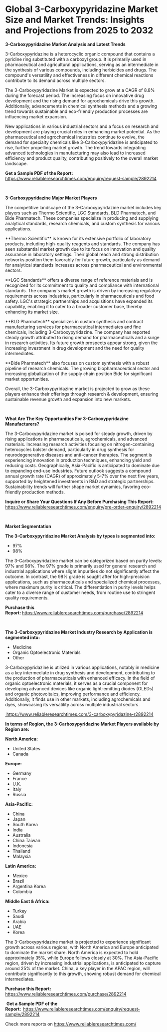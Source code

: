 <p><h1>Global 3-Carboxypyridazine Market Size and Market Trends: Insights and Projections from 2025 to 2032</h1></p><p><strong>3-Carboxypyridazine Market Analysis and Latest Trends</strong></p>
<p><p>3-Carboxypyridazine is a heterocyclic organic compound that contains a pyridine ring substituted with a carboxyl group. It is primarily used in pharmaceutical and agricultural applications, serving as an intermediate in the synthesis of various compounds, including herbicides and drugs. The compound's versatility and effectiveness in different chemical reactions contribute to its demand across multiple sectors.</p><p>The 3-Carboxypyridazine Market is expected to grow at a CAGR of 8.8% during the forecast period. The increasing focus on innovative drug development and the rising demand for agrochemicals drive this growth. Additionally, advancements in chemical synthesis methods and a growing trend towards sustainable and eco-friendly production processes are influencing market expansion. </p><p>New applications in various industrial sectors and a focus on research and development are playing crucial roles in enhancing market potential. As the pharmaceutical and agrochemical industries continue to evolve, the demand for specialty chemicals like 3-Carboxypyridazine is anticipated to rise, further propelling market growth. The trend towards integrating advanced technologies in manufacturing may also lead to increased efficiency and product quality, contributing positively to the overall market landscape.</p></p>
<p><strong>Get a Sample PDF of the Report:&nbsp;</strong> <a href="https://www.reliableresearchtimes.com/enquiry/request-sample/2892214?utm_campaign=3038&utm_medium=2&utm_source=Github&utm_content=ia&utm_term=15032025&utm_id=3-carboxypyridazine">https://www.reliableresearchtimes.com/enquiry/request-sample/2892214</a></p>
<p>&nbsp;</p>
<p><strong>3-Carboxypyridazine Major Market Players</strong></p>
<p><p>The competitive landscape of the 3-Carboxypyridazine market includes key players such as Thermo Scientific, LGC Standards, BLD Pharmatech, and Bide Pharmatech. These companies specialize in producing and supplying analytical standards, research chemicals, and custom synthesis for various applications.</p><p>**Thermo Scientific** is known for its extensive portfolio of laboratory products, including high-quality reagents and standards. The company has seen substantial market growth due to its focus on innovation and quality assurance in laboratory settings. Their global reach and strong distribution networks position them favorably for future growth, particularly as demand for analytical standards increases across pharmaceutical and environmental sectors.</p><p>**LGC Standards** offers a diverse range of reference materials and is recognized for its commitment to quality and compliance with international standards. The company's market growth is driven by increasing regulatory requirements across industries, particularly in pharmaceuticals and food safety. LGC's strategic partnerships and acquisitions have expanded its capability, enabling it to cater to a broader customer base, thereby enhancing its market size.</p><p>**BLD Pharmatech** specializes in custom synthesis and contract manufacturing services for pharmaceutical intermediates and fine chemicals, including 3-Carboxypyridazine. The company has reported steady growth attributed to rising demand for pharmaceuticals and a surge in research activities. Its future growth prospects appear strong, given the increasing investment in drug development and the need for quality intermediates.</p><p>**Bide Pharmatech** also focuses on custom synthesis with a robust pipeline of research chemicals. The growing biopharmaceutical sector and increasing globalization of the supply chain position Bide for significant market opportunities. </p><p>Overall, the 3-Carboxypyridazine market is projected to grow as these players enhance their offerings through research & development, ensuring sustainable revenue growth and expansion into new markets.</p></p>
<p>&nbsp;</p>
<p><strong>What Are The Key Opportunities For 3-Carboxypyridazine Manufacturers?</strong></p>
<p><p>The 3-Carboxypyridazine market is poised for steady growth, driven by rising applications in pharmaceuticals, agrochemicals, and advanced materials. Increasing research activities focusing on nitrogen-containing heterocycles bolster demand, particularly in drug synthesis for neurodegenerative diseases and anti-cancer therapies. The segment is experiencing innovation in production techniques, enhancing yield and reducing costs. Geographically, Asia-Pacific is anticipated to dominate due to expanding end-use industries. Future outlook suggests a compound annual growth rate (CAGR) of approximately 5-7% over the next five years, supported by heightened investments in R&D and strategic partnerships. Sustainability trends will further shape market dynamics, favoring eco-friendly production methods.</p></p>
<p><strong>Inquire or Share Your Questions If Any Before Purchasing This Report:</strong> <a href="https://www.reliableresearchtimes.com/enquiry/pre-order-enquiry/2892214?utm_campaign=3038&utm_medium=2&utm_source=Github&utm_content=ia&utm_term=15032025&utm_id=3-carboxypyridazine">https://www.reliableresearchtimes.com/enquiry/pre-order-enquiry/2892214</a></p>
<p>&nbsp;</p>
<p><strong>Market Segmentation</strong></p>
<p><strong>The 3-Carboxypyridazine Market Analysis by types is segmented into:</strong></p>
<p><ul><li>97%</li><li>98%</li></ul></p>
<p><p>The 3-Carboxypyridazine market can be categorized based on purity levels: 97% and 98%. The 97% grade is primarily used for general research and industrial applications where slight impurities do not significantly affect the outcome. In contrast, the 98% grade is sought after for high-precision applications, such as pharmaceuticals and specialized chemical processes, where maximum purity is critical. The differentiation in purity levels helps cater to a diverse range of customer needs, from routine use to stringent quality requirements.</p></p>
<p><strong>Purchase this Report:&nbsp;</strong><a href="https://www.reliableresearchtimes.com/purchase/2892214?utm_campaign=3038&utm_medium=2&utm_source=Github&utm_content=ia&utm_term=15032025&utm_id=3-carboxypyridazine">https://www.reliableresearchtimes.com/purchase/2892214</a></p>
<p>&nbsp;</p>
<p><strong>The 3-Carboxypyridazine Market Industry Research by Application is segmented into:</strong></p>
<p><ul><li>Medicine</li><li>Organic Optoelectronic Materials</li><li>Other</li></ul></p>
<p><p>3-Carboxypyridazine is utilized in various applications, notably in medicine as a key intermediate in drug synthesis and development, contributing to the production of pharmaceuticals with enhanced efficacy. In the field of organic optoelectronic materials, it serves as a crucial component for developing advanced devices like organic light-emitting diodes (OLEDs) and organic photovoltaics, improving performance and efficiency. Additionally, it finds use in other markets, including agrochemicals and dyes, showcasing its versatility across multiple industrial sectors.</p></p>
<p><a href="https://www.reliableresearchtimes.com/3-carboxypyridazine-r2892214?utm_campaign=3038&utm_medium=2&utm_source=Github&utm_content=ia&utm_term=15032025&utm_id=3-carboxypyridazine">&nbsp;https://www.reliableresearchtimes.com/3-carboxypyridazine-r2892214</a></p>
<p><strong>In terms of Region, the 3-Carboxypyridazine Market Players available by Region are:</strong></p>
<p>
    <p> <strong> North America: </strong>
        <ul>
            <li>United States</li>
            <li>Canada</li>
        </ul>
        </p> 
    <p> <strong> Europe: </strong>
        <ul>
            <li>Germany</li>
            <li>France</li>
            <li>U.K.</li>
            <li>Italy</li>
            <li>Russia</li>
        </ul>
        </p> 
    <p> <strong> Asia-Pacific: </strong>
        <ul>
            <li>China</li>
            <li>Japan</li>
            <li>South Korea</li>
            <li>India</li>
            <li>Australia</li>
            <li>China Taiwan</li>
            <li>Indonesia</li>
            <li>Thailand</li>
            <li>Malaysia</li>
        </ul>
        </p> 
    <p> <strong> Latin America: </strong>
        <ul>
            <li>Mexico</li>
            <li>Brazil</li>
            <li>Argentina Korea</li>
            <li>Colombia</li>
        </ul>
        </p> 
    <p> <strong> Middle East & Africa: </strong>
        <ul>
            <li>Turkey</li>
            <li>Saudi</li>
            <li>Arabia</li>
            <li>UAE</li>
            <li>Korea</li>
        </ul>
    </p>
    </p>
<p><p>The 3-Carboxypyridazine market is projected to experience significant growth across various regions, with North America and Europe anticipated to dominate the market share. North America is expected to hold approximately 35%, while Europe follows closely at 30%. The Asia-Pacific region, driven by increasing industrial applications, is anticipated to capture around 25% of the market. China, a key player in the APAC region, will contribute significantly to this growth, showing robust demand for chemical intermediates.</p></p>
<p><strong>Purchase this Report: </strong><a href="https://www.reliableresearchtimes.com/purchase/2892214?utm_campaign=3038&utm_medium=2&utm_source=Github&utm_content=ia&utm_term=15032025&utm_id=3-carboxypyridazine">https://www.reliableresearchtimes.com/purchase/2892214</a></p>
<p>&nbsp;<strong>Get a Sample PDF of the Report:&nbsp;&nbsp;</strong><a href="https://www.reliableresearchtimes.com/enquiry/request-sample/2892214?utm_campaign=3038&utm_medium=2&utm_source=Github&utm_content=ia&utm_term=15032025&utm_id=3-carboxypyridazine">https://www.reliableresearchtimes.com/enquiry/request-sample/2892214</a></p>
<p><strong></strong></p>
<p>Check more reports on <a href="https://www.reliableresearchtimes.com/?utm_campaign=3038&utm_medium=2&utm_source=Github&utm_content=ia&utm_term=15032025&utm_id=3-carboxypyridazine">https://www.reliableresearchtimes.com/</a></p>